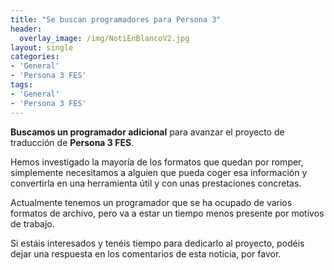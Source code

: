 ```yaml
---
title: "Se buscan programadores para Persona 3"
header:
  overlay_image: /img/NotiEnBlancoV2.jpg
layout: single
categories:
- 'General'
- 'Persona 3 FES'
tags:
- 'General'
- 'Persona 3 FES'
---
```


**Buscamos un programador adicional** para avanzar el proyecto de traducción de **Persona 3 FES**. 

Hemos investigado la mayoría de los formatos que quedan por romper, simplemente necesitamos a alguien que
pueda coger esa información y convertirla en una herramienta útil y con unas prestaciones concretas.

Actualmente tenemos un programador que se ha ocupado de varios formatos de archivo, pero va a estar un tiempo
menos presente por motivos de trabajo.

Si estáis interesados y tenéis tiempo para dedicarlo al proyecto, podéis dejar una respuesta en los comentarios
de esta noticia, por favor.

